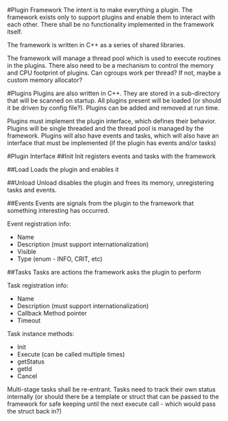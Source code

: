 #Plugin Framework
The intent is to make everything a plugin.  The framework exists only to support plugins and enable them to interact with each other.  There shall be no functionality implemented in the framework itself.

The framework is written in C++ as a series of shared libraries. 

The framework will manage a thread pool which is used to execute routines in the plugins.  There also need to be a mechanism to control the memory and CPU footprint of plugins.  Can cgroups work per thread?  If not, maybe a custom memory allocator?

#Plugins
Plugins are also written in C++.  They are stored in a sub-directory that will be scanned on startup.  All plugins present will be loaded (or should it be driven by config file?).  Plugins can be added and removed at run time.

Plugins must implement the plugin interface, which defines their behavior.  Plugins will be single threaded and the thread pool is managed by the framework.  Plugins will also have events and tasks, which will also have an interface that must be implemented (if the plugin has events and/or tasks)

#Plugin Interface
##Init
Init registers events and tasks with the framework

##Load
Loads the plugin and enables it

##Unload
Unload disables the plugin and frees its memory, unregistering tasks and events.

##Events
Events are signals from the plugin to the framework that something interesting has occurred.

Event registration info:
- Name
- Description (must support internationalization)
- Visible
- Type (enum - INFO, CRIT, etc)

##Tasks
Tasks are actions the framework asks the plugin to perform

Task registration info:
- Name
- Description (must support internationalization)
- Callback Method pointer
- Timeout

Task instance methods:
- Init
- Execute (can be called multiple times)
- getStatus
- getId
- Cancel

Multi-stage tasks shall be re-entrant.  Tasks need to track their own status internally (or should there be a template or struct that can be passed to the framework for safe keeping until the next execute call - which would pass the struct back in?)
